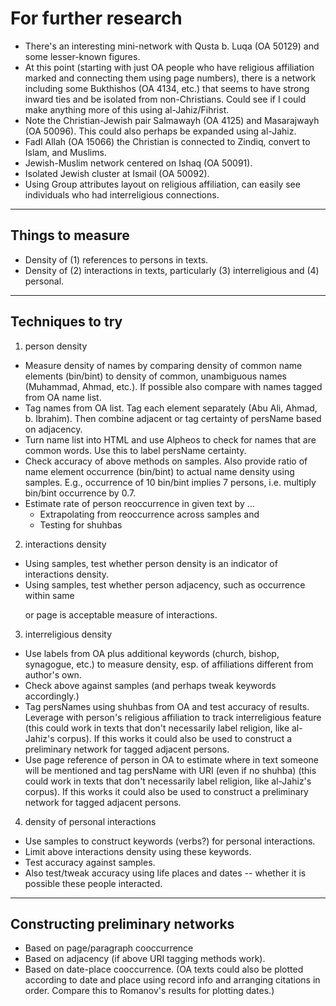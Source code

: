 # For further research
* There's an interesting mini-network with Qusta b. Luqa (OA 50129) and some lesser-known figures.
* At this point (starting with just OA people who have religious affiliation marked and connecting them using page numbers), there is a network including some Bukthishos (OA 4134, etc.) that seems to have strong inward ties and be isolated from non-Christians. Could see if I could make anything more of this using al-Jahiz/Fihrist.
* Note the Christian-Jewish pair Salmawayh (OA 4125) and Masarajwayh (OA 50096). This could also perhaps be expanded using al-Jahiz.
* Fadl Allah (OA 15066) the Christian is connected to Zindiq, convert to Islam, and Muslims.
* Jewish-Muslim network centered on Ishaq (OA 50091).
* Isolated Jewish cluster at Ismail (OA 50092).
* Using Group attributes layout on religious affiliation, can easily see individuals who had interreligious connections.
___
## Things to measure
* Density of (1) references to persons in texts.
* Density of (2) interactions in texts, particularly (3) interreligious and (4) personal.
___
## Techniques to try
1. person density
 * Measure density of names by comparing density of common name elements (bin/bint) to density of common, unambiguous names (Muhammad, Ahmad, etc.). If possible also compare with names tagged from OA name list.
 * Tag names from OA list. Tag each element separately (Abu Ali, Ahmad, b. Ibrahim). Then combine adjacent or tag certainty of persName based on adjacency.
 * Turn name list into HTML and use Alpheos to check for names that are common words. Use this to label persName certainty.
 * Check accuracy of above methods on samples. Also provide ratio of name element occurrence (bin/bint) to actual name density using samples. E.g., occurrence of 10 bin/bint implies 7 persons, i.e. multiply bin/bint occurrence by 0.7.
 * Estimate rate of person reoccurrence in given text by ...
     * Extrapolating from reoccurrence across samples and
     * Testing for shuhbas
2. interactions density
 * Using samples, test whether person density is an indicator of interactions density.
 * Using samples, test whether person adjacency, such as occurrence within same <p> or page is acceptable measure of interactions.
3. interreligious density
 * Use labels from OA plus additional keywords (church, bishop, synagogue, etc.) to measure density, esp. of affiliations different from author's own.
 * Check above against samples (and perhaps tweak keywords accordingly.)
 * Tag persNames using shuhbas from OA and test accuracy of results. Leverage with person's religious affiliation to track interreligious feature (this could work in texts that don't necessarily label religion, like al-Jahiz's corpus). If this works it could also be used to construct a preliminary network for tagged adjacent persons.
 * Use page reference of person in OA to estimate where in text someone will be mentioned and tag persName with URI (even if no shuhba) (this could work in texts that don't necessarily label religion, like al-Jahiz's corpus). If this works it could also be used to construct a preliminary network for tagged adjacent persons.
4. density of personal interactions
 * Use samples to construct keywords (verbs?) for personal interactions.
 * Limit above interactions density using these keywords.
 * Test accuracy against samples.
 * Also test/tweak accuracy using life places and dates -- whether it is possible these people interacted.
 ___
 ## Constructing preliminary networks
  * Based on page/paragraph cooccurrence
  * Based on adjacency (if above URI tagging methods work).
  * Based on date-place cooccurrence. (OA texts could also be plotted according to date and place using record info and arranging citations in order. Compare this to Romanov's results for plotting dates.)
